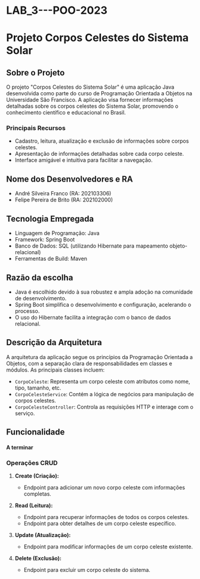 # LAB_3---POO-2023
# Projeto Corpos Celestes do Sistema Solar

## Sobre o Projeto

O projeto "Corpos Celestes do Sistema Solar" é uma aplicação Java desenvolvida como parte do curso de Programação Orientada a Objetos na Universidade São Francisco. 
A aplicação visa fornecer informações detalhadas sobre os corpos celestes do Sistema Solar, promovendo o conhecimento científico e educacional no Brasil.

### Principais Recursos

- Cadastro, leitura, atualização e exclusão de informações sobre corpos celestes.
- Apresentação de informações detalhadas sobre cada corpo celeste.
- Interface amigável e intuitiva para facilitar a navegação.

## Nome dos Desenvolvedores e RA

- André Silveira Franco (RA: 202103306)
- Felipe Pereira de Brito (RA: 202102000)

## Tecnologia Empregada

- Linguagem de Programação: Java
- Framework: Spring Boot
- Banco de Dados: SQL (utilizando Hibernate para mapeamento objeto-relacional)
- Ferramentas de Build: Maven

## Razão da escolha
- Java é escolhido devido à sua robustez e ampla adoção na comunidade de desenvolvimento.
- Spring Boot simplifica o desenvolvimento e configuração, acelerando o processo.
- O uso do Hibernate facilita a integração com o banco de dados relacional.

## Descrição da Arquitetura

A arquitetura da aplicação segue os princípios da Programação Orientada a Objetos, com a separação clara de responsabilidades em classes e módulos. As principais classes incluem:
- `CorpoCeleste`: Representa um corpo celeste com atributos como nome, tipo, tamanho, etc.
- `CorpoCelesteService`: Contém a lógica de negócios para manipulação de corpos celestes.
- `CorpoCelesteController`: Controla as requisições HTTP e interage com o serviço.

## Funcionalidade

#### A terminar

### Operações CRUD

1. **Create (Criação):**
   - Endpoint para adicionar um novo corpo celeste com informações completas.

2. **Read (Leitura):**
   - Endpoint para recuperar informações de todos os corpos celestes.
   - Endpoint para obter detalhes de um corpo celeste específico.

3. **Update (Atualização):**
   - Endpoint para modificar informações de um corpo celeste existente.

4. **Delete (Exclusão):**
   - Endpoint para excluir um corpo celeste do sistema.

